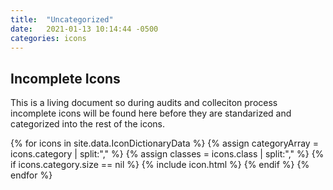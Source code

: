 ```yaml
---
title:  "Uncategorized"
date:   2021-01-13 10:14:44 -0500
categories: icons
---
```

<H2>Incomplete Icons</H2>
<p>
This is a living document so during audits and colleciton process incomplete icons will be found here before they are standarized and categorized into the rest of the icons. </p>
<div class="ul_none">
{% for icons in site.data.IconDictionaryData %}
{% assign categoryArray = icons.category | split:"," %}
{% assign classes = icons.class | split:"," %}
{% if icons.category.size == nil %}
   {% include icon.html %}
{% endif %}
{% endfor %}
</div>

